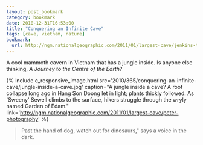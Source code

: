 ```yaml
---
layout: post_bookmark
category: bookmark
date: 2010-12-31T16:53:00
title: "Conquering an Infinite Cave"
tags: [cave, vietnam, nature]
bookmark:
  url: http://ngm.nationalgeographic.com/2011/01/largest-cave/jenkins-text
---
```


<p>A cool mammoth cavern in Vietnam that has a jungle inside. Is anyone else thinking, <em>A Journey to the Centre of the Earth</em>?</p>

{% include c_responsive_image.html src='2010/365/conquering-an-infinite-cave/jungle-inside-a-cave.jpg' caption="A jungle inside a cave? A roof collapse long ago in Hang Son Doong let in light; plants thickly followed. As 'Sweeny' Sewell climbs to the surface, hikers struggle through the wryly named Garden of Edam." link='http://ngm.nationalgeographic.com/2011/01/largest-cave/peter-photography' %}

> Past the hand of dog, watch out for dinosaurs," says a voice in the dark.
